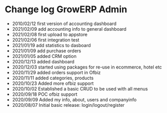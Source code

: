 # Change log GrowERP Admin

* 2010/02/12    first version of accounting dashboard
* 2021/02/09    add accounting info to general dashboard
* 2021/02/08    first upload to appstore
* 2021/02/06    first integration test 
* 2021/01/19    add statistics to dasboard
* 2021/01/09    add purchase orders
* 2021/01/05    added CRM option
* 2020/12/13    added dashboard 
* 2020/12/03    started using packages for re-use in ecommerce, hotel etc
* 2020/11/29    added orders support in Ofbiz
* 2020/11/11    added categories, products
* 2020/10/23    Added more ofbiz support
* 2020/10/02    Established a basic CRUD to be used with all menus
* 2020/09/18    POC ofbiz support
* 2020/09/09    Added my info, about, users and companyinfo
* 2020/08/07    Initial basic release: login/logout/register

